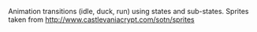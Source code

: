 Animation transitions (idle, duck, run) using states and sub-states.
Sprites taken from http://www.castlevaniacrypt.com/sotn/sprites
